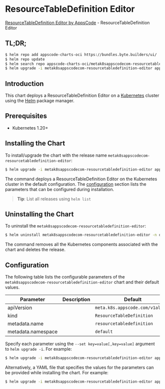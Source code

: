 # ResourceTableDefinition Editor

[ResourceTableDefinition Editor by AppsCode](https://appscode.com) - ResourceTableDefinition Editor

## TL;DR;

```bash
$ helm repo add appscode-charts-oci https://bundles.byte.builders/ui/
$ helm repo update
$ helm search repo appscode-charts-oci/metak8sappscodecom-resourcetabledefinition-editor --version=v0.9.0
$ helm upgrade -i metak8sappscodecom-resourcetabledefinition-editor appscode-charts-oci/metak8sappscodecom-resourcetabledefinition-editor -n default --create-namespace --version=v0.9.0
```

## Introduction

This chart deploys a ResourceTableDefinition Editor on a [Kubernetes](http://kubernetes.io) cluster using the [Helm](https://helm.sh) package manager.

## Prerequisites

- Kubernetes 1.20+

## Installing the Chart

To install/upgrade the chart with the release name `metak8sappscodecom-resourcetabledefinition-editor`:

```bash
$ helm upgrade -i metak8sappscodecom-resourcetabledefinition-editor appscode-charts-oci/metak8sappscodecom-resourcetabledefinition-editor -n default --create-namespace --version=v0.9.0
```

The command deploys a ResourceTableDefinition Editor on the Kubernetes cluster in the default configuration. The [configuration](#configuration) section lists the parameters that can be configured during installation.

> **Tip**: List all releases using `helm list`

## Uninstalling the Chart

To uninstall the `metak8sappscodecom-resourcetabledefinition-editor`:

```bash
$ helm uninstall metak8sappscodecom-resourcetabledefinition-editor -n default
```

The command removes all the Kubernetes components associated with the chart and deletes the release.

## Configuration

The following table lists the configurable parameters of the `metak8sappscodecom-resourcetabledefinition-editor` chart and their default values.

|     Parameter      | Description |                   Default                   |
|--------------------|-------------|---------------------------------------------|
| apiVersion         |             | <code>meta.k8s.appscode.com/v1alpha1</code> |
| kind               |             | <code>ResourceTableDefinition</code>        |
| metadata.name      |             | <code>resourcetabledefinition</code>        |
| metadata.namespace |             | <code>default</code>                        |


Specify each parameter using the `--set key=value[,key=value]` argument to `helm upgrade -i`. For example:

```bash
$ helm upgrade -i metak8sappscodecom-resourcetabledefinition-editor appscode-charts-oci/metak8sappscodecom-resourcetabledefinition-editor -n default --create-namespace --version=v0.9.0 --set apiVersion=meta.k8s.appscode.com/v1alpha1
```

Alternatively, a YAML file that specifies the values for the parameters can be provided while
installing the chart. For example:

```bash
$ helm upgrade -i metak8sappscodecom-resourcetabledefinition-editor appscode-charts-oci/metak8sappscodecom-resourcetabledefinition-editor -n default --create-namespace --version=v0.9.0 --values values.yaml
```
